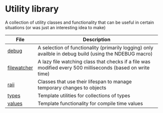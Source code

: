 # Utility library

A collection of utility classes and functionality that can be useful in certain situations (or was just an interesting idea to make)

| File | Description |
| - | - |
| [debug](include/util/debug.hpp) | A selection of functionality (primarily logging) only availble in debug build (using the NDEBUG macro) |
| [filewatcher](include/util/filewatcher.hpp) | A lazy file watching class that checks if a file was modified every 500 milliseconds (based on write time) |
| [raii](include/util/raii.hpp) | Classes that use their lifespan to manage temporary changes to objects |
| [types](include/util/types.hpp) | Template utilities for collections of types |
| [values](include/util/values.hpp) | Template functionality for compile time values |
